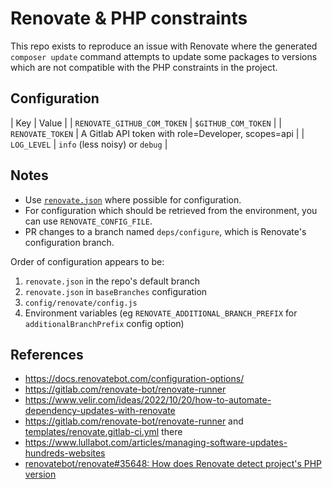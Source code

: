 # Renovate & PHP constraints

This repo exists to reproduce an issue with Renovate where the generated `composer update` command attempts to update some packages to versions which are not compatible with the PHP constraints in the project.

## Configuration

| Key | Value |
| `RENOVATE_GITHUB_COM_TOKEN` | `$GITHUB_COM_TOKEN` |
| `RENOVATE_TOKEN` | A Gitlab API token with role=Developer, scopes=api |
| `LOG_LEVEL` | `info` (less noisy) or `debug` |

## Notes

- Use [`renovate.json`](renovate.json) where possible for configuration.
- For configuration which should be retrieved from the environment, you can use `RENOVATE_CONFIG_FILE`.
- PR changes to a branch named `deps/configure`, which is Renovate's configuration branch.

Order of configuration appears to be:

1. `renovate.json` in the repo's default branch
2. `renovate.json` in `baseBranches` configuration
3. `config/renovate/config.js`
4. Environment variables (eg `RENOVATE_ADDITIONAL_BRANCH_PREFIX` for `additionalBranchPrefix` config option)

## References

- https://docs.renovatebot.com/configuration-options/
- https://gitlab.com/renovate-bot/renovate-runner
- https://www.velir.com/ideas/2022/10/20/how-to-automate-dependency-updates-with-renovate
- https://gitlab.com/renovate-bot/renovate-runner and [templates/renovate.gitlab-ci.yml](https://gitlab.com/renovate-bot/renovate-runner/-/blob/main/templates/renovate.gitlab-ci.yml?ref_type=heads) there
- https://www.lullabot.com/articles/managing-software-updates-hundreds-websites
- [renovatebot/renovate#35648: How does Renovate detect project's PHP version](https://github.com/renovatebot/renovate/discussions/35648)

